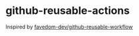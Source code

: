 # github-reusable-actions

Inspired by [favedom-dev/github-reusable-workflow](https://github.com/favedom-dev/github-reusable-workflow)
